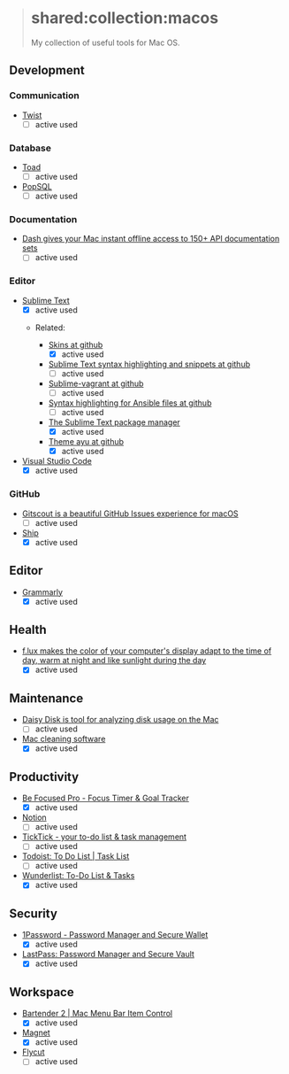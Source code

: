> # shared:collection:macos
>
> My collection of useful tools for Mac OS.

## Development

### Communication

- [Twist](https://twistapp.com)
  - [ ] active used

### Database

- [Toad](https://itunes.apple.com/app/toad/id747961939)
  - [ ] active used

- [PopSQL](https://popsql.io)
  - [ ] active used

### Documentation

- [Dash gives your Mac instant offline access to 150+ API documentation sets](https://kapeli.com/dash)
  - [ ] active used

### Editor

- [Sublime Text](https://www.sublimetext.com)
  - [x] active used

  - Related:

    - [Skins at github](https://github.com/deathaxe/sublime-skins)
      - [x] active used

    - [Sublime Text syntax highlighting and snippets at github](https://github.com/saltstack/sublime-text)
      - [ ] active used

    - [Sublime-vagrant at github](https://github.com/Stubbs/sublime-vagrant)
      - [ ] active used

    - [Syntax highlighting for Ansible files at github](https://github.com/clifford-github/sublime-ansible)
      - [ ] active used

    - [The Sublime Text package manager](https://packagecontrol.io)
      - [x] active used

    - [Theme ayu at github](https://github.com/dempfi/ayu)
      - [x] active used

- [Visual Studio Code](https://code.visualstudio.com)
  - [x] active used

### GitHub

- [Gitscout is a beautiful GitHub Issues experience for macOS](https://gitscout.com)
  - [ ] active used

- [Ship](https://www.realartists.com)
  - [x] active used

## Editor

- [Grammarly](https://www.grammarly.com)
  - [x] active used

## Health

- [f.lux makes the color of your computer's display adapt to the time of day, warm at night and like sunlight during the day](https://justgetflux.com)
  - [x] active used

## Maintenance

- [Daisy Disk is tool for analyzing disk usage on the Mac](https://itunes.apple.com/ru/app/daisydisk/id411643860)
  - [ ] active used

- [Mac cleaning software](https://macpaw.com/ru/cleanmymac)
  - [x] active used

## Productivity

- [Be Focused Pro - Focus Timer & Goal Tracker](https://itunes.apple.com/app/be-focused-pro-focus-timer/id961632517)
  - [x] active used

- [Notion](https://www.notion.so)
  - [ ] active used

- [TickTick - your to-do list & task management](https://itunes.apple.com/app/ticktick-your-to-do-list-task/id966085870)
  - [ ] active used

- [Todoist: To Do List | Task List](https://itunes.apple.com/app/todoist-to-do-list-task-list/id585829637)
  - [ ] active used

- [Wunderlist: To-Do List & Tasks](https://itunes.apple.com/app/wunderlist-to-do-list-tasks/id410628904)
  - [x] active used

## Security

- [1Password - Password Manager and Secure Wallet](https://itunes.apple.com/app/1password-password-manager/id568903335)
  - [x] active used

- [LastPass: Password Manager and Secure Vault](https://itunes.apple.com/app/lastpass-password-manager/id926036361)
  - [x] active used

## Workspace

- [Bartender 2 | Mac Menu Bar Item Control](https://www.macbartender.com)
  - [x] active used

- [Magnet](https://itunes.apple.com/app/magnet/id441258766)
  - [x] active used

- [Flycut](https://itunes.apple.com/app/flycut-clipboard-manager/id442160987)
  - [ ] active used
